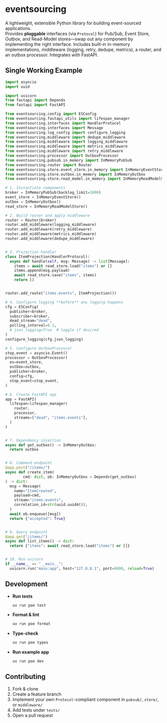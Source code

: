 # eventsourcing

A lightweight, extensible Python library for building event-sourced applications.  
Provides **pluggable** interfaces (via `Protocol`) for Pub/Sub, Event Store, Outbox, and Read-Model stores—swap out any component by implementing the right interface. Includes built-in in-memory implementations, middleware (logging, retry, dedupe, metrics), a router, and an outbox processor. Integrates with FastAPI.

## Single Working Example

```python
import asyncio
import uuid

import uvicorn
from fastapi import Depends
from fastapi import FastAPI

from eventsourcing.config import ESConfig
from eventsourcing.fastapi_utils import lifespan_manager
from eventsourcing.interfaces import HandlerProtocol
from eventsourcing.interfaces import Message
from eventsourcing.log_config import configure_logging
from eventsourcing.middleware import dedupe_middleware
from eventsourcing.middleware import logging_middleware
from eventsourcing.middleware import metrics_middleware
from eventsourcing.middleware import retry_middleware
from eventsourcing.processor import OutboxProcessor
from eventsourcing.pubsub.in_memory import InMemoryPubSub
from eventsourcing.router import Router
from eventsourcing.store.event_store.in_memory import InMemoryEventStore
from eventsourcing.store.outbox.in_memory import InMemoryOutbox
from eventsourcing.store.read_model.in_memory import InMemoryReadModelStore

# 1. Instantiate components
broker = InMemoryPubSub(backlog_limit=1000)
event_store = InMemoryEventStore()
outbox = InMemoryOutbox()
read_store = InMemoryReadModelStore()

# 2. Build router and apply middleware
router = Router(broker)
router.add_middleware(logging_middleware)
router.add_middleware(retry_middleware)
router.add_middleware(metrics_middleware)
router.add_middleware(dedupe_middleware)


# 3. Projection handler
class ItemProjection(HandlerProtocol):
  async def handle(self, msg: Message) -> list[Message]:
    items = await read_store.load("items") or []
    items.append(msg.payload)
    await read_store.save("items", items)
    return []


router.add_route("items.events", ItemProjection())

# 4. Configure logging **before** any logging happens
cfg = ESConfig(
  publisher=broker,
  subscriber=broker,
  dead_stream="dead",
  polling_interval=0.1,
  # json_logging=True  # toggle if desired
)
configure_logging(cfg.json_logging)

# 5. Configure OutboxProcessor
stop_event = asyncio.Event()
processor = OutboxProcessor(
  es=event_store,
  outbox=outbox,
  publisher=broker,
  config=cfg,
  stop_event=stop_event,
)

# 6. Create FastAPI app
app = FastAPI(
  lifespan=lifespan_manager(
    router,
    processor,
    streams=["dead", "items.events"],
  )
)


# 7. Dependency injection
async def get_outbox() -> InMemoryOutbox:
  return outbox


# 8. Command endpoint
@app.post("/items/")
async def create_item(
        cmd: dict, ob: InMemoryOutbox = Depends(get_outbox)
) -> dict:
  msg = Message(
    name="ItemCreated",
    payload=cmd,
    stream="items.events",
    correlation_id=str(uuid.uuid4()),
  )
  await ob.enqueue([msg])
  return {"accepted": True}


# 9. Query endpoint
@app.get("/items/")
async def list_items() -> dict:
  return {"items": await read_store.load("items") or []}


# 10. Run uvicorn
if __name__ == "__main__":
  uvicorn.run("main:app", host="127.0.0.1", port=8000, reload=True)
```

## Development

- **Run tests**  
  ```bash
  uv run poe test
  ```

- **Format & lint**  
  ```bash
  uv run poe format
  ```

- **Type-check**  
  ```bash
  uv run poe types
  ```

- **Run example app**  
  ```bash
  uv run poe dev
  ```

## Contributing

1. Fork & clone
2. Create a feature branch
3. Implement your own `Protocol`-compliant component in `pubsub/`, `store/`, or `middleware/`
4. Add tests under `tests/`
5. Open a pull request  

